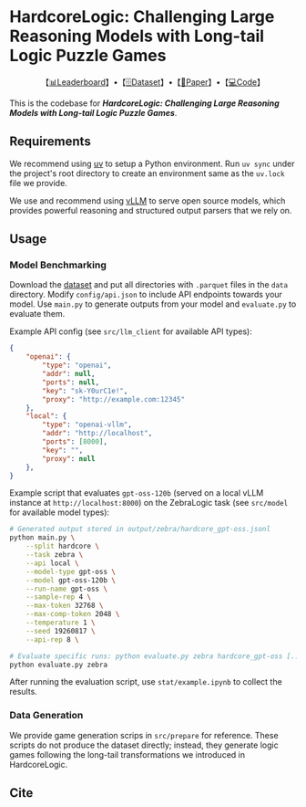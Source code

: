 # HardcoreLogic: Challenging Large Reasoning Models with Long-tail Logic Puzzle Games

<p align=center>【<a href="https://huggingface.co/spaces/JunsWan/HardcoreLogic">📊Leaderboard</a>】•【<a href="https://huggingface.co/datasets/xhWu-fd/HardcoreLogic">🗄️Dataset</a>】•【<a href="#">📄Paper</a>】•【<a href="https://github.com/ljcleo/hardcore-logic">💻Code</a>】</p>

This is the codebase for _**HardcoreLogic: Challenging Large Reasoning Models with Long-tail Logic Puzzle Games**_.

## Requirements

We recommend using [uv](https://docs.astral.sh/uv/) to setup a Python environment. Run `uv sync` under the project's root directory to create an environment same as the `uv.lock` file we provide.

We use and recommend using [vLLM](https://docs.vllm.ai/en/stable/) to serve open source models, which provides powerful reasoning and structured output parsers that we rely on.

## Usage

### Model Benchmarking

Download the [dataset](https://huggingface.co/datasets/xhWu-fd/HardcoreLogic) and put all directories with `.parquet` files in the `data` directory. Modify `config/api.json` to include API endpoints towards your model. Use `main.py` to generate outputs from your model and `evaluate.py` to evaluate them.

Example API config (see `src/llm_client` for available API types):

```json
{
    "openai": {
        "type": "openai",
        "addr": null,
        "ports": null,
        "key": "sk-Y0urC1e!",
        "proxy": "http://example.com:12345"
    },
    "local": {
        "type": "openai-vllm",
        "addr": "http://localhost",
        "ports": [8000],
        "key": "",
        "proxy": null
    },
}
```

Example script that evaluates `gpt-oss-120b` (served on a local vLLM instance at `http://localhost:8000`) on the ZebraLogic task (see `src/model` for available model types):

```bash
# Generated output stored in output/zebra/hardcore_gpt-oss.jsonl
python main.py \
    --split hardcore \
    --task zebra \
    --api local \
    --model-type gpt-oss \
    --model gpt-oss-120b \
    --run-name gpt-oss \
    --sample-rep 4 \
    --max-token 32768 \
    --max-comp-token 2048 \
    --temperature 1 \
    --seed 19260817 \
    --api-rep 8 \

# Evaluate specific runs: python evaluate.py zebra hardcore_gpt-oss [...]
python evaluate.py zebra
```

After running the evaluation script, use `stat/example.ipynb` to collect the results.

### Data Generation

We provide game generation scrips in `src/prepare` for reference. These scripts do not produce the dataset directly; instead, they generate logic games following the long-tail transformations we introduced in HardcoreLogic.

## Cite

```bibtex
```
